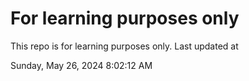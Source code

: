 # For learning purposes only
This repo is for learning purposes only.
Last updated at

Sunday, May 26, 2024 8:02:12 AM

